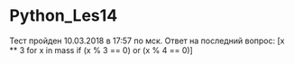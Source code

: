 # Python_Les14

Тест пройден 10.03.2018 в 17:57 по мск.
Ответ на последний вопрос: [x ** 3 for x in mass if (x % 3 == 0) or (x % 4 == 0)]
